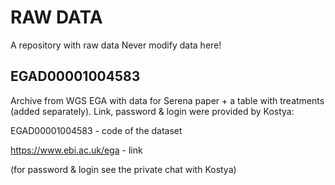 # RAW DATA
A repository with raw data
Never modify data here!

## EGAD00001004583
Archive from WGS EGA with data for Serena paper + a table with treatments (added separately). Link, password & login were provided by Kostya: 

EGAD00001004583 - code of the dataset

https://www.ebi.ac.uk/ega - link

(for password & login see the private chat with Kostya)
